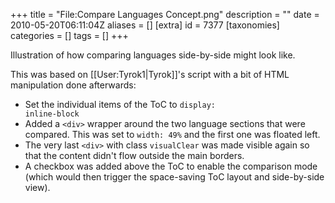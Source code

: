 +++
title = "File:Compare Languages Concept.png"
description = ""
date = 2010-05-20T06:11:04Z
aliases = []
[extra]
id = 7377
[taxonomies]
categories = []
tags = []
+++

Illustration of how comparing languages side-by-side might look like.

This was based on [[User:Tyrok1|Tyrok]]'s script with a bit of HTML manipulation done afterwards:

* Set the individual items of the ToC to <code>display: inline-block</code>
* Added a <code>&lt;div&gt;</code> wrapper around the two language sections that were compared. This was set to <code>width: 49%</code> and the first one was floated left.
* The very last <code>&lt;div&gt;</code> with class <code>visualClear</code> was made visible again so that the content didn't flow outside the main borders.
* A checkbox was added above the ToC to enable the comparison mode (which would then trigger the space-saving ToC layout and side-by-side view).
